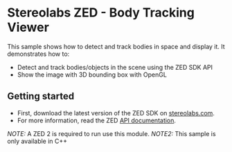 # Stereolabs ZED - Body Tracking Viewer

This sample shows how to detect and track bodies in space and display it. It demonstrates how to:

- Detect and track bodies/objects in the scene using the ZED SDK API
- Show the image with 3D bounding box with OpenGL

## Getting started

- First, download the latest version of the ZED SDK on [stereolabs.com](https://www.stereolabs.com).
- For more information, read the ZED [API documentation](https://www.stereolabs.com/developers/documentation/API/).

*NOTE:* A ZED 2 is required to run use this module.
*NOTE2:* This sample is only available in C++
